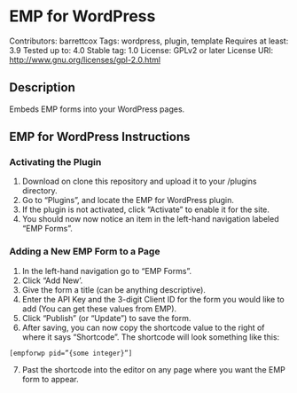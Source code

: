 # EMP for WordPress
Contributors: barrettcox
Tags: wordpress, plugin, template
Requires at least: 3.9
Tested up to: 4.0
Stable tag: 1.0
License: GPLv2 or later
License URI: http://www.gnu.org/licenses/gpl-2.0.html

## Description

Embeds EMP forms into your WordPress pages.

## EMP for WordPress Instructions

### Activating the Plugin

1. Download on clone this repository and upload it to your /plugins directory.
2. Go to “Plugins”, and locate the EMP for WordPress plugin.
3. If the plugin is not activated, click “Activate” to enable it for the site.
4. You should now now notice an item in the left-hand navigation labeled “EMP Forms”.

### Adding a New EMP Form to a Page

1. In the left-hand navigation go to “EMP Forms”.
2. Click “Add New’.
3. Give the form a title (can be anything descriptive).
4. Enter the API Key and the 3-digit Client ID for the form you would like to add (You can get these values from EMP).
5. Click “Publish” (or “Update”) to save the form.
6. After saving, you can now copy the shortcode value to the right of where it says “Shortcode”. The shortcode will look something like this:

`[empforwp pid=”{some integer}”]`

7. Past the shortcode into the editor on any page where you want the EMP form to appear.